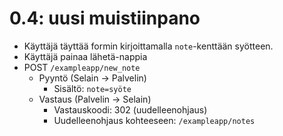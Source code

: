 # 0.4: uusi muistiinpano

- Käyttäjä täyttää formin kirjoittamalla `note`-kenttään syötteen.
- Käyttäjä painaa lähetä-nappia
- POST `/exampleapp/new_note`
    - Pyyntö (Selain -> Palvelin)
        - Sisältö: `note=syöte`
    - Vastaus (Palvelin -> Selain)
        - Vastauskoodi: 302 (uudelleenohjaus)
        - Uudelleenohjaus kohteeseen: `/exampleapp/notes`
